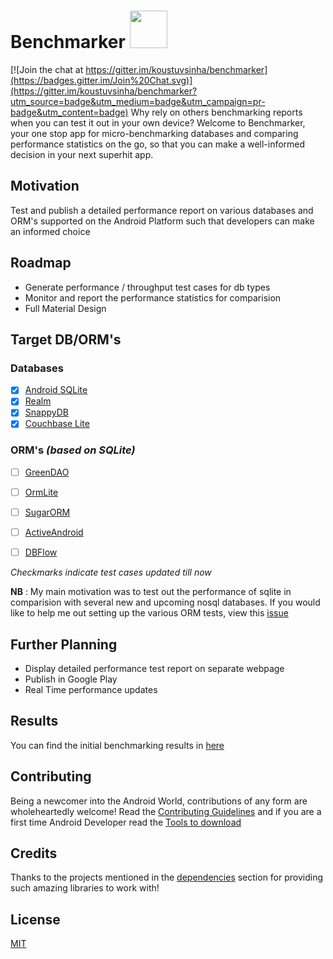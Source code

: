 # Benchmarker <img src="https://cloud.githubusercontent.com/assets/5122822/8385821/b88ae08e-1c68-11e5-871f-5dafca6d4b26.png" height="60" width="60"/>

[![Join the chat at https://gitter.im/koustuvsinha/benchmarker](https://badges.gitter.im/Join%20Chat.svg)](https://gitter.im/koustuvsinha/benchmarker?utm_source=badge&utm_medium=badge&utm_campaign=pr-badge&utm_content=badge)
Why rely on others benchmarking reports when you can test it out in your own device? Welcome to Benchmarker, your one stop app for micro-benchmarking databases and comparing performance statistics on the go, so that you can make a well-informed decision in your next superhit app.

## Motivation
Test and publish a detailed performance report on various databases and ORM's supported on the Android Platform such that developers can make an informed choice

## Roadmap
* Generate performance / throughput test cases for db types
* Monitor and report the performance statistics for comparision
* Full Material Design

## Target DB/ORM's
### Databases
- [x] [Android SQLite](http://developer.android.com/training/basics/data-storage/databases.html)
- [x] [Realm](http://realm.io)
- [x] [SnappyDB](https://github.com/nhachicha/SnappyDB)
- [x] [Couchbase Lite](http://developer.couchbase.com/mobile/index.html)

### ORM's *(based on SQLite)*
- [ ] [GreenDAO](http://greendao-orm.com)
- [ ] [OrmLite](http://ormlite.com/sqlite_java_android_orm.shtml)
- [ ] [SugarORM](http://satyan.github.io/sugar/index.html)
- [ ] [ActiveAndroid](http://www.activeandroid.com/)
- [ ] [DBFlow](https://github.com/Raizlabs/DBFlow)


*Checkmarks indicate test cases updated till now*

**NB** : My main motivation was to test out the performance of sqlite in comparision with several new and upcoming nosql databases. If you would like to help me out setting up the various ORM tests, view this [issue](https://github.com/koustuvsinha/benchmarker/issues/18)

## Further Planning
* Display detailed performance test report on separate webpage
* Publish in Google Play
* Real Time performance updates

## Results
You can find the initial benchmarking results in [here](RESULTS.md)

## Contributing
Being a newcomer into the Android World, contributions of any form are wholeheartedly welcome!
Read the [Contributing Guidelines](DEVELOPMENT.md#contribution-guidelines) and if you are a first time Android Developer read the [Tools to download](DEVELOPMENT.md#tools-to-download)

## Credits
Thanks to the projects mentioned in the [dependencies](DEVELOPMENT.md#dependencies) section for providing such amazing libraries to work with!

## License
[MIT](LICENSE.md)
